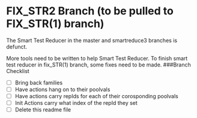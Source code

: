 # FIX_STR2 Branch (to be pulled to FIX_STR(1) branch)
The Smart Test Reducer in the master and smartreduce3 branches is defunct. 

More tools need to be written to help Smart Test Reducer.  To finish smart test reducer in fix_STR(1) branch, some fixes need to be made.
###Branch Checklist
- [ ] Bring back families
- [ ] Have actions hang on to their poolvals
- [ ] Have actions carry repIds for each of their corosponding poolvals
- [ ] Init Actions carry what index of the repId they set
- [ ] Delete this readme file
